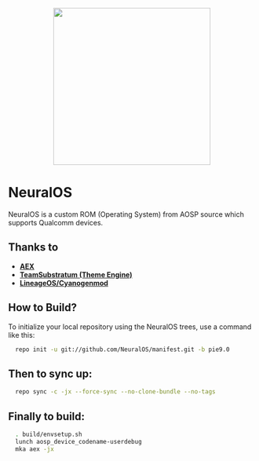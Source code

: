<p align="center">
<img src="https://github.com/NeuralOS/extraUI/neural_logo.jpg" width="320px" height="320px" > 
</p>

NeuralOS
===========
NeuralOS is a custom ROM (Operating System) from AOSP source which supports Qualcomm devices.

Thanks to
-------
* [**AEX**](https://github.com/AospExtended)
* [**TeamSubstratum (Theme Engine)**](https://github.com/Substratum)
* [**LineageOS/Cyanogenmod**](https://github.com/LineageOS)


How to Build?
-------------

To initialize your local repository using the NeuralOS trees, use a 
command like this:

```bash
  repo init -u git://github.com/NeuralOS/manifest.git -b pie9.0
```
  
Then to sync up:
----------------

```bash
  repo sync -c -jx --force-sync --no-clone-bundle --no-tags
```
Finally to build:
-----------------

```bash
  . build/envsetup.sh
  lunch aosp_device_codename-userdebug
  mka aex -jx
```
